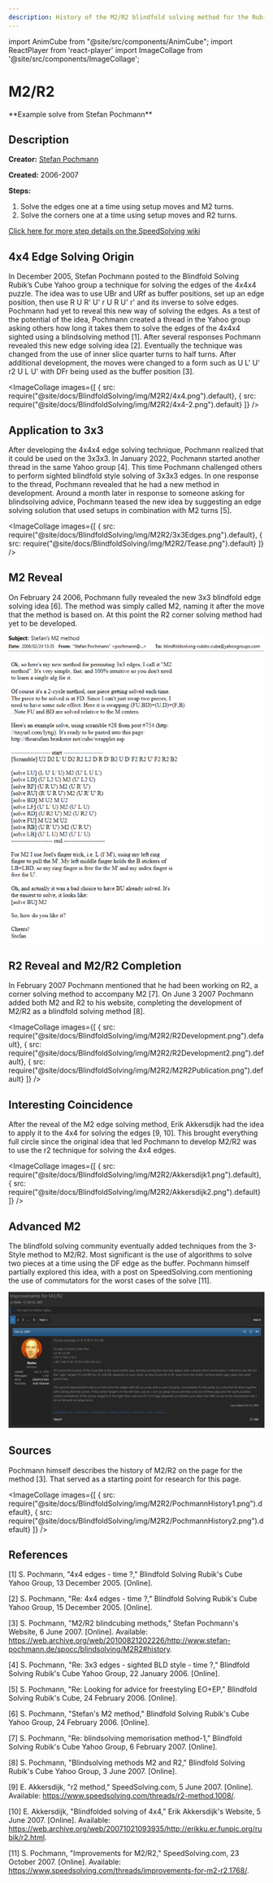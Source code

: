 ```yaml
---
description: History of the M2/R2 blindfold solving method for the Rubik's Cube.
---
```


import AnimCube from "@site/src/components/AnimCube";
import ReactPlayer from 'react-player'
import ImageCollage from '@site/src/components/ImageCollage';

# M2/R2

<AnimCube params="config=../../ReconstructionConfig.txt&initmove=L U L' B' D2 U R' F2 B' D' U B' R2 U' D' F R D' F' U R B2 D B' D'&move={Scramble: L U L' B' D2 U R' F2 B' D' U B' R2 U' D' F R D' F' U R B2 D B' D'}{DB: M U2 M U2}M U2 M U2.{UB: M2}M2.{DL: U' L2 U M2 U' L2 U}U' L2 U M2 U' L2 U.{UR: R' U R U' M2 U R' U' R}R' U R U' M2 U R' U' R.{LF: x' U L2' U' M2 U L2 U' x}x' U L2' U' M2 U L2 U' x.{DB: M U2 M U2}M U2 M U2.{BR: U R' U' M2 U R U'}U R' U' M2 U R U'.{RF: x' U' R2 U M2 U' R2 U x}x' U' R2 U M2 U' R2 U x.{BU: M2}M2.{Orient UB + UL: L F (M' U M' U M' U2 M U M U M U2) F' L'}L F (M' U M' U M' U2 M U M U M U2) F' L'.{LUF: L' U' L' U R2 U' L U L}L' U' L' U R2 U' L U L.{UBR: R2}R2.{DLF: U' L2 U R2 U' L2 U}U' L2 U R2 U' L2 U.{BDR: (R U R' D r2 U') (R U r2' U') (D' R)}(R U R' D r2 U') (R U r2' U') (D' R).{RBD: (R' U R2 U' R' F' R U R2 U' R' F)}(R' U R2 U' R' F' R U R2 U' R' F).{BRU: R2}R2.{BLD: U' L U R2 U' L' U}U' L U R2 U' L' U.{LBU: U' L' U R2 U' L U}U' L' U R2 U' L U.{DBL: L U' F' L2' F U R2 U' F' L2' F U L' L2}L U' F' L2' F U R2 U' F' L2' F U L' L2.{Orient UBR + DFR and fix parity: (y') (R' U' l' L U' L U) (L' r' U) (l U') (F R U)}(y') (R' U' l' L U' L U) (L' r' U) (l U') (F R U)" width="600px" height="400px" />
**Example solve from Stefan Pochmann**

## Description

**Creator:** [Stefan Pochmann](CubingContributors/MethodDevelopers.md#pochmann-stefan)

**Created:** 2006-2007

**Steps:**

1. Solve the edges one at a time using setup moves and M2 turns.
2. Solve the corners one at a time using setup moves and R2 turns.

[Click here for more step details on the SpeedSolving wiki](https://www.speedsolving.com/wiki/index.php?title=M2/R2)

## 4x4 Edge Solving Origin

In December 2005, Stefan Pochmann posted to the Blindfold Solving Rubik’s Cube Yahoo group a technique for solving the edges of the 4x4x4 puzzle. The idea was to use UBr and URf as buffer positions, set up an edge position, then use R U R' U' r U R U' r' and its inverse to solve edges. Pochmann had yet to reveal this new way of solving the edges. As a test of the potential of the idea, Pochmann created a thread in the Yahoo group asking others how long it takes them to solve the edges of the 4x4x4 sighted using a blindsolving method [1]. After several responses Pochmann revealed this new edge solving idea [2]. Eventually the technique was changed from the use of inner slice quarter turns to half turns. After additional development, the moves were changed to a form such as U L' U' r2 U L U' with DFr being used as the buffer position [3].

<ImageCollage
images={[
{ src: require("@site/docs/BlindfoldSolving/img/M2R2/4x4.png").default},
{ src: require("@site/docs/BlindfoldSolving/img/M2R2/4x4-2.png").default}
]}
/>

## Application to 3x3

After developing the 4x4x4 edge solving technique, Pochmann realized that it could be used on the 3x3x3. In January 2022, Pochmann started another thread in the same Yahoo group [4]. This time Pochmann challenged others to perform sighted blindfold style solving of 3x3x3 edges. In one response to the thread, Pochmann revealed that he had a new method in development. Around a month later in response to someone asking for blindsolving advice, Pochmann teased the new idea by suggesting an edge solving solution that used setups in combination with M2 turns [5].

<ImageCollage
images={[
{ src: require("@site/docs/BlindfoldSolving/img/M2R2/3x3Edges.png").default},
{ src: require("@site/docs/BlindfoldSolving/img/M2R2/Tease.png").default}
]}
/>

## M2 Reveal

On February 24 2006, Pochmann fully revealed the new 3x3 blindfold edge solving idea [6]. The method was simply called M2, naming it after the move that the method is based on. At this point the R2 corner solving method had yet to be developed.

![](../img/M2R2/M2Release.png)

## R2 Reveal and M2/R2 Completion

In February 2007 Pochmann mentioned that he had been working on R2, a corner solving method to accompany M2 [7]. On June 3 2007 Pochmann added both M2 and R2 to his website, completing the development of M2/R2 as a blindfold solving method [8].

<ImageCollage
images={[
{ src: require("@site/docs/BlindfoldSolving/img/M2R2/R2Development.png").default},
{ src: require("@site/docs/BlindfoldSolving/img/M2R2/R2Development2.png").default},
{ src: require("@site/docs/BlindfoldSolving/img/M2R2/M2R2Publication.png").default}
]}
/>

## Interesting Coincidence

After the reveal of the M2 edge solving method, Erik Akkersdijk had the idea to apply it to the 4x4 for solving the edges [9, 10]. This brought everything full circle since the original idea that led Pochmann to develop M2/R2 was to use the r2 technique for solving the 4x4 edges.

<ImageCollage
images={[
{ src: require("@site/docs/BlindfoldSolving/img/M2R2/Akkersdijk1.png").default},
{ src: require("@site/docs/BlindfoldSolving/img/M2R2/Akkersdijk2.png").default}
]}
/>

## Advanced M2

The blindfold solving community eventually added techniques from the 3-Style method to M2/R2. Most significant is the use of algorithms to solve two pieces at a time using the DF edge as the buffer. Pochmann himself partially explored this idea, with a post on SpeedSolving.com mentioning the use of commutators for the worst cases of the solve [11].

![](../img/M2R2/AdvancedM2.png)

## Sources

Pochmann himself describes the history of M2/R2 on the page for the method [3]. That served as a starting point for research for this page.

<ImageCollage
images={[
{ src: require("@site/docs/BlindfoldSolving/img/M2R2/PochmannHistory1.png").default},
{ src: require("@site/docs/BlindfoldSolving/img/M2R2/PochmannHistory2.png").default}
]}
/>

## References

[1] S. Pochmann, "4x4 edges - time ?," Blindfold Solving Rubik's Cube Yahoo Group, 13 December 2005. [Online].

[2] S. Pochmann, "Re: 4x4 edges - time ?," Blindfold Solving Rubik's Cube Yahoo Group, 15 December 2005. [Online].

[3] S. Pochmann, "M2/R2 blindcubing methods," Stefan Pochmann's Website, 6 June 2007. [Online]. Available: https://web.archive.org/web/20100821202226/http://www.stefan-pochmann.de/spocc/blindsolving/M2R2#history.

[4] S. Pochmann, "Re: 3x3 edges - sighted BLD style - time ?," Blindfold Solving Rubik's Cube Yahoo Group, 22 January 2006. [Online].

[5] S. Pochmann, "Re: Looking for advice for freestyling EO+EP," Blindfold Solving Rubik's Cube, 24 February 2006. [Online].

[6] S. Pochmann, "Stefan's M2 method," Blindfold Solving Rubik's Cube Yahoo Group, 24 February 2006. [Online].

[7] S. Pochmann, "Re: blindsolving memorisation method-1," Blindfold Solving Rubik's Cube Yahoo Group, 6 February 2007. [Online].

[8] S. Pochmann, "Blindsolving methods M2 and R2," Blindfold Solving Rubik's Cube Yahoo Group, 3 June 2007. [Online].

[9] E. Akkersdijk, "r2 method," SpeedSolving.com, 5 June 2007. [Online]. Available: https://www.speedsolving.com/threads/r2-method.1008/.

[10] E. Akkersdijk, "Blindfolded solving of 4x4," Erik Akkersdijk's Website, 5 June 2007. [Online]. Available: https://web.archive.org/web/20071021093935/http://erikku.er.funpic.org/rubik/r2.html.

[11] S. Pochmann, "Improvements for M2/R2," SpeedSolving.com, 23 October 2007. [Online]. Available: https://www.speedsolving.com/threads/improvements-for-m2-r2.1768/.
